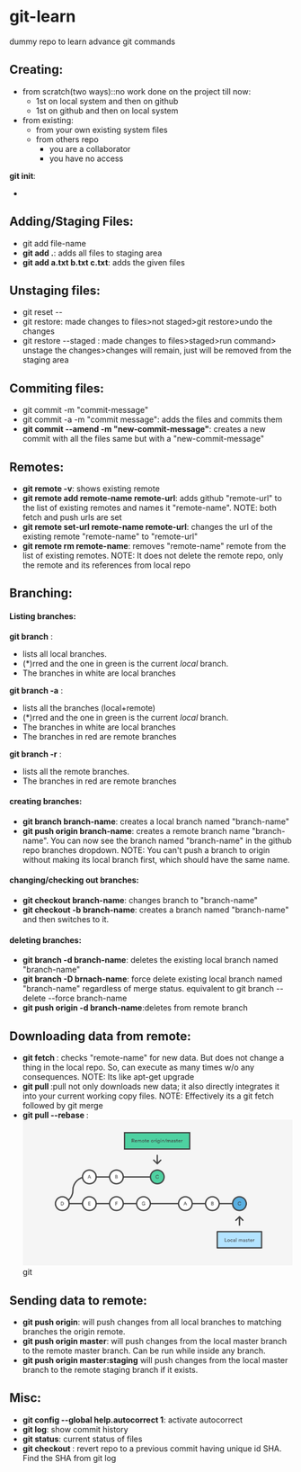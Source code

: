 # git-learn

dummy repo to learn advance git commands

## Creating:

- from scratch(two ways)::no work done on the project till now:
  - 1st on local system and then on github
  - 1st on github and then on local system
- from existing:
  - from your own existing system files
  - from others repo
    - you are a collaborator
    - you have no access

**git init**:

-

## Adding/Staging Files:

- git add file-name
- **git add .**: adds all files to staging area
- **git add a.txt b.txt c.txt**: adds the given files

## Unstaging files:

- git reset -- <path>
- git restore: made changes to files>not staged>git restore>undo the changes
- git restore --staged : made changes to files>staged>run command> unstage the changes>changes will remain, just will be removed from the staging area

## Commiting files:

- git commit -m "commit-message"
- git commit -a -m "commit message": adds the files and commits them
- **git commit --amend -m "new-commit-message"**: creates a new commit with all the files same but with a "new-commit-message"

## Remotes:

- **git remote -v**: shows existing remote
- **git remote add remote-name remote-url**: adds github "remote-url" to the list of existing remotes and names it "remote-name". NOTE: both fetch and push urls are set
- **git remote set-url remote-name remote-url**: changes the url of the existing remote "remote-name" to "remote-url"
- **git remote rm remote-name**: removes "remote-name" remote from the list of existing remotes. NOTE: It does not delete the remote repo, only the remote and its references from local repo

## Branching:

#### Listing branches:

**git branch** :

- lists all local branches.
- (\*)rred and the one in green is the current _local_ branch.
- The branches in white are local branches

**git branch -a** :

- lists all the branches (local+remote)
- (\*)rred and the one in green is the current _local_ branch.
- The branches in white are local branches
- The branches in red are remote branches

**git branch -r** :

- lists all the remote branches.
- The branches in red are remote branches

#### creating branches:

- **git branch branch-name**: creates a local branch named "branch-name"
- **git push origin branch-name**: creates a remote branch name "branch-name". You can now see the branch named "branch-name" in the github repo branches dropdown.
  NOTE: You can't push a branch to origin without making its local branch first, which should have the same name.

#### changing/checking out branches:

- **git checkout branch-name**: changes branch to "branch-name"
- **git checkout -b branch-name**: creates a branch named "branch-name" and then switches to it.

#### deleting branches:

- **git branch -d branch-name**: deletes the existing local branch named "branch-name"
- **git branch -D brnach-name**: force delete existing local branch named "branch-name" regardless of merge status. equivalent to git branch --delete --force branch-name
- **git push origin -d branch-name**:deletes from remote branch

## Downloading data from remote:

- **git fetch <remote-name>**: checks "remote-name" for new data. But does not change a thing in the local repo. So, can execute as many times w/o any consequences. NOTE: Its like apt-get upgrade
- **git pull <remote-name> <remote-branch-name>**:pull not only downloads new data; it also directly integrates it into your current working copy files. NOTE: Effectively its a git fetch followed by git merge
- **git pull --rebase <remote-name>**: ![Rebase](rebase.png)
git 
## Sending data to remote:
- **git push origin**: will push changes from all local branches to matching branches the origin remote.
- **git push origin master**: will push changes from the local master branch to the remote master branch. Can be run while inside any branch.
- **git push origin master:staging** will push changes from the local master branch to the remote staging branch if it exists.

## Misc:

- **git config --global help.autocorrect 1**: activate autocorrect
- **git log**: show commit history
- **git status**: current status of files
- **git checkout <SHA>**: revert repo to a previous commit having unique id SHA. Find the SHA from git log
